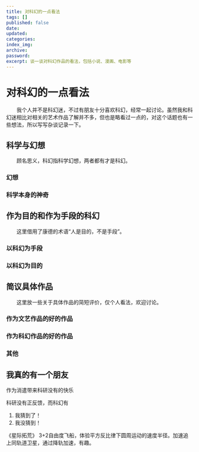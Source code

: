 ```yaml
---
title: 对科幻的一点看法
tags: []
published: false
date:
updated:
categories:
index_img:
archive:
password:
excerpt: 谈一谈对科幻作品的看法，包括小说、漫画、电影等
---
```


<!-- TODO: not finished -->
# 对科幻的一点看法

&emsp;&emsp;我个人并不是科幻迷，不过有朋友十分喜欢科幻，经常一起讨论。虽然我和科幻迷相比对相关的艺术作品了解并不多，但也是略看过一点的，对这个话题也有一些想法，所以写写杂谈记录一下。

## 科学与幻想

&emsp;&emsp;顾名思义，科幻指科学幻想，两者都有才是科幻。

### 幻想

### 科学本身的神奇

## 作为目的和作为手段的科幻

&emsp;&emsp;这里借用了康德的术语“人是目的，不是手段”。

### 以科幻为手段

### 以科幻为目的

## 简议具体作品

&emsp;&emsp;这里放一些关于具体作品的简短评价，仅个人看法，欢迎讨论。

### 作为文艺作品的好的作品

### 作为科幻作品的好的作品

### 其他

## 我真的有一个朋友

作为消遣带来科研没有的快乐

科研没有正反馈，而科幻有
1. 我猜到了！
2. 我没猜到！

《星际拓荒》 3+2自由度飞船，体验平方反比律下圆周运动的速度半径。加速追上同轨道卫星，通过降轨加速，有趣。

